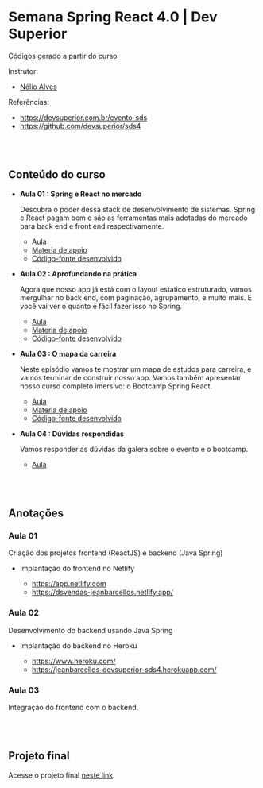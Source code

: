 # Semana Spring React 4.0 | Dev Superior

Códigos gerado a partir do curso

Instrutor:

- [Nélio Alves](https://www.udemy.com/user/nelio-alves/)

Referências:

- https://devsuperior.com.br/evento-sds
- https://github.com/devsuperior/sds4

<br>
<br>

## Conteúdo do curso

- **Aula 01 : Spring e React no mercado**

  Descubra o poder dessa stack de desenvolvimento de sistemas. Spring e React pagam bem e são as ferramentas mais adotadas do mercado para back end e front end respectivamente.

  - [Aula](https://www.youtube.com/watch?v=Lv0urEK_rtY)
  - [Materia de apoio](https://github.com/devsuperior/sds4/tree/main/episodio1)
  - [Código-fonte desenvolvido](https://github.com/jeanbarcellos/estudo.devsuperior.projeto-sds4/tree/aula-01)

- **Aula 02 : Aprofundando na prática**

  Agora que nosso app já está com o layout estático estruturado, vamos mergulhar no back end, com paginação, agrupamento, e muito mais. E você vai ver o quanto é fácil fazer isso no Spring.

  - [Aula](https://www.youtube.com/watch?v=zQHosR49A34Y)
  - [Materia de apoio](https://github.com/devsuperior/sds4/tree/main/episodio2)
  - [Código-fonte desenvolvido](https://github.com/jeanbarcellos/estudo.devsuperior.projeto-sds4/tree/aula-02)

- **Aula 03 : O mapa da carreira**

  Neste episódio vamos te mostrar um mapa de estudos para carreira, e vamos terminar de construir nosso app. Vamos também apresentar nosso curso completo imersivo: o Bootcamp Spring React.

  - [Aula](https://www.youtube.com/watch?v=As8x1A53wqk)
  - [Materia de apoio](https://github.com/devsuperior/sds4/tree/main/episodio3)
  - [Código-fonte desenvolvido](https://github.com/jeanbarcellos/estudo.devsuperior.projeto-sds4/tree/aula-03)

- **Aula 04 : Dúvidas respondidas**
  
  Vamos responder as dúvidas da galera sobre o evento e o bootcamp.

  - [Aula](https://www.youtube.com/watch?v=yQLjMy3xKJc)

<br>
<br>

## Anotações

### **Aula 01**

Criação dos projetos frontend (ReactJS) e backend (Java Spring)

- Implantação do frontend no Netlify

  - https://app.netlify.com
  - https://dsvendas-jeanbarcellos.netlify.app/

### **Aula 02**

Desenvolvimento do backend usando Java Spring

- Implantação do backend no Heroku

  - https://www.heroku.com/
  - https://jeanbarcellos-devsuperior-sds4.herokuapp.com/


### **Aula 03**

Integração do frontend com o backend.

<br>
<br>

## Projeto final

Acesse o projeto final [neste link](https://dsvendas-jeanbarcellos.netlify.app).
